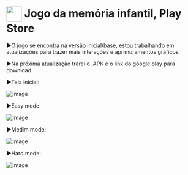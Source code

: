 <h1>
    <a href="https://www.linkedin.com/in/victor-forjaz-2745121bb/">
     <img align="center" width="40px" src="https://vcforjaz.github.io/Meus-Projetos/favicon.ico"></a>
    <span>Jogo da memória infantil, Play Store</span>
</h1>

►O jogo se encontra na versão inicial/base, estou trabalhando em atualizações para trazer mais interações e aprimoramentos gráficos.

►Na próxima atualização trarei o .APK e o link do google play para download.

►Tela inicial:

![image](https://github.com/Vcforjaz/JogoDaMemoriaKids/blob/main/jogoDaMemoriaAppInicio.jpeg?raw=true)

►Easy mode:

![image](https://github.com/Vcforjaz/JogoDaMemoriaKids/blob/main/jogoDaMemoriaAppEasy.jpeg?raw=true)

►Medim mode:

![image](https://github.com/Vcforjaz/JogoDaMemoriaKids/blob/main/jogoDaMemoriaAppM%C3%A9dio.jpeg?raw=true)

►Hard mode:

![image](https://github.com/Vcforjaz/JogoDaMemoriaKids/blob/main/jogoDaMemoriaAppHard.jpeg?raw=true)
